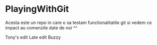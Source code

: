 # PlayingWithGit
Acesta este un repo in care o sa testam functionalitatile git si vedem ce impact au comenzile date de noi ^^


Tony's edit   Late  edit Buzzy 
